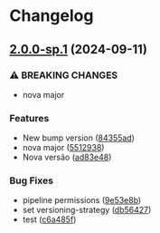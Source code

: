 # Changelog

## [2.0.0-sp.1](https://github.com/yvesfso/sbx-terraform-module/compare/sbx-terraform-module-v2.0.0...sbx-terraform-module-v2.0.0-sp.1) (2024-09-11)


### ⚠ BREAKING CHANGES

* nova major

### Features

* New bump version ([84355ad](https://github.com/yvesfso/sbx-terraform-module/commit/84355adc3a6d00a37eef780a75939da53814484d))
* nova major ([5512938](https://github.com/yvesfso/sbx-terraform-module/commit/5512938bdc8c29c8e57b8d61254c63619c532fd4))
* Nova versão ([ad83e48](https://github.com/yvesfso/sbx-terraform-module/commit/ad83e4828456023678a3627e7e68a8a2f92c91c2))


### Bug Fixes

* pipeline permissions ([9e53e8b](https://github.com/yvesfso/sbx-terraform-module/commit/9e53e8bbed9ba2265b55d5494c24ea4b880b43b2))
* set versioning-strategy ([db56427](https://github.com/yvesfso/sbx-terraform-module/commit/db564278b6bdc68038264b8d10074a3d649438c8))
* test ([c6a485f](https://github.com/yvesfso/sbx-terraform-module/commit/c6a485f63aad0fd6b27faa2a4abe7f4eb0117f29))
